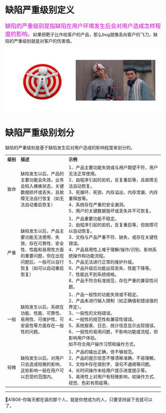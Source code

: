 # 缺陷严重级别定义

<font color="#dd00dd" size="4" face="楷体">缺陷的严重级别是指缺陷在用户环境发生后会对用户造成怎样程度的影响。</font>如果把靶子比作给客户的产品，那么bug就像丢向客户的飞刀，缺陷的严重级别就是对客户的伤害值。

![](../resFiles/r2/缺陷的严重级别定义.jpg)

# 缺陷严重级别划分
缺陷的严重级别是基于缺陷发生后对用户造成的影响程度来划分的。

<table>
	<tr>
		<th width="50px" align="left">级别</th>
		<th width="300px" align="left">描述</th>
		<th width="650px" align="left">示例</th>
	</tr>
	<tr>
		<td>致命</td>
		<td>缺陷发生以后，产品的主要功能会失效，业务会陷入瘫痪状态，关键数据损坏或丢失，且故障无法自行恢复（如无法自动重启恢复）</td>
		<td>1、产品主要功能失效或与用户期望不符，用户无法正常使用。<br>
			2、由程序引起的宕机，反复重启等，且故障无法自动恢复。<br>
			3、死循环、死锁、内存溢出、内存泄漏、内存重释放等。<br>
			4、系统存在严重的安全漏洞。<br>
			5、用户的关键数据毁坏或丢失并不可恢复。
		</td>
	</tr>
	<tr>
		<td>严重</td>
		<td>缺陷发生以后，产品主要功能无法使用、失效、存在可靠性、安全性、性能和易用性方面的重要问题，但在出现问题后，一般可以自行恢复（如可以自动重启恢复）</td>
		<td>1、产品重要功能不稳定。<br>
			2、由程序引起的宕机，反复重启等，但故障可以自动恢复。<br>
			3、文档与产品严重不符、缺失，或存在关键性错误。<br>
			4、产品易用性上难于理解/操作/识别、影响系统操作和功能流程。<br>
			5、产品无法进行正常的维护升级。<br>
			6、产品升级后功能出现丢失、性能下降等。<br>
			7、性能达不到系统规格。<br>
			8、产品不符合标准规范，存在严重的兼容性问题。<br>
		</td>
	</tr>
	<tr>
		<td>一般</td>
		<td>缺陷发生以后，系统在功能、性能、可靠性、易用性、可维护性、可安装性等方面存在一般性的问题。</td>
		<td>1、产品一般性的功能失效或不稳定。<br>
			2、产品未进行输入限制（如正确值和错误值的界定）。<br>
			3、一般性的文档错误。<br>
			4、一般性的规范性和兼容性错误。<br>
			5、系统报表、日志、统计信息显示出现错误。<br>
			6、一般性的易用问题，不影响功能或流程，但影响用户体验。<br>
			  如不符合用户操作习惯和操作方式。
		</td>
	</tr>
	<tr>
		<td>轻微</td>
		<td>缺陷发生以后，对用户只会造成轻微的影响，这些影响一般在用户可以忍受的范围内。</td>
		<td>1、产品的输出正确，但不够规范。<br>
			2、产品的提示信息不够清晰准确，不易理解。<br>
			3、文档中存在错别字、语句不通顺等问题。<br>
			4、长时间操作未给用户提示进度提示等。<br>
			5、易用性上对用户有轻微影响，如操作方式、视觉、色彩有瑕疵等。<br>
		</td>
	</tr>
</table>

* * *
:bell:A1808-你每天都在装的那个人，就是你想成为的人，只要坚持装下去就可以了。
